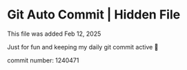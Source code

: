 # Git Auto Commit | Hidden File

This file was added Feb 12, 2025

Just for fun and keeping my daily git commit active 🤪

commit number: 1240471
